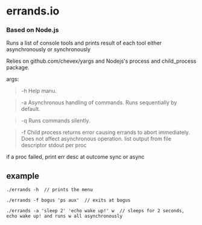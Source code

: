 errands.io
=======

### Based on Node.js

Runs a list of console tools and prints result of each tool either asynchronously or synchronously

Relies on github.com/chevex/yargs and Nodejs's process and child_process package.

args:
> -h  Help manu.

> -a  Asynchronous handling of commands. Runs sequentially by default.

> -q  Runs commands silently.

> -f  Child process returns error causing errands to abort immediately. Does not affect asynchronous operation.
list output from file descriptor stdout per proc

if a proc failed, print err desc at outcome sync or async

example
-------

`./errands -h  // prints the menu`

`./errands -f bogus 'ps aux'  // exits at bogus`

`./errands -a 'sleep 2' 'echo wake up!' w  // sleeps for 2 seconds, echo wake up! and runs w all asynchronously`
